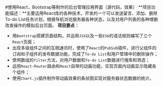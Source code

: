 #使用React，Bootstrap等制作的后台管理应用界面（源代码，效果）
**项目功能描述：**主要运用React库的各种技术，开发的一个可以发送留言、添加、删除To-do List任务计划，根据导航浏览服务器各种状态，以及对用户列表的各种增删改查操作的模拟后台页面。
**项目要点：**

- 用`Bootstrap`搭建页面结构，并运用`JSX`以及一些`ES6`的语法规则编写了三个`React`页面；
- 出现多级组件之间的互相通讯时，使用了`React`的`PubSu`b插件，进行父组件的订阅和子组件的发布数据功能，完成了`To-do List`和用户管理中的删除操作；
- 使用数组的`filter`方法，对用户数据和`To-do List`数据进行搜索和筛选；
- 运用`React-Router`路由和`React`自带的动画功能，实现页面内动画显示隐藏各个组件；
- 使用`Chart.js`插件制作带动画效果的条状图实现对服务器状态数据的统计。
